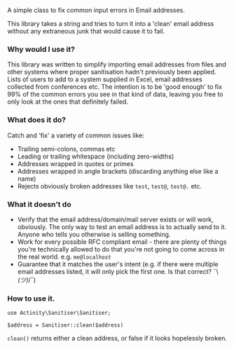 A simple class to fix common input errors in Email addresses.

This library takes a string and tries to turn it into a 'clean' email address without any extraneous junk that would cause it to fail.

### Why would I use it?

This library was written to simplify importing email addresses from files and other
systems where proper sanitisation hadn't previously been applied. Lists of users
to add to a system supplied in Excel, email addresses collected from conferences
etc. The intention is to be 'good enough' to fix 99% of the common errors you see
in that kind of data, leaving you free to only look at the ones that definitely
failed.

### What does it do?

Catch and 'fix' a variety of common issues like:

- Trailing semi-colons, commas etc
- Leading or trailing whitespace (including zero-widths)
- Addresses wrapped in quotes or primes
- Addresses wrapped in angle brackets (discarding anything else like a name)
- Rejects obviously broken addresses like `test`, `test@`, `test@.` etc.

### What it doesn't do

- Verify that the email address/domain/mail server exists or will work, obviously. The only way to test an email address is to actually send to it. Anyone who tells you otherwise is selling something.
- Work for every possible RFC compliant email - there are plenty of things you're technically allowed to do that you're not going to come across in the real world. e.g. `me@localhost`
- Guarantee that it matches the user's intent (e.g. if there were multiple email addresses listed, it will only pick the first one. Is that correct? ¯\\_(ツ)_/¯)


### How to use it.

`use Actinity\Sanitiser\Sanitiser;`

`$address = Sanitiser::clean($address)`

`clean()` returns either a clean address, or false if it looks hopelessly broken.